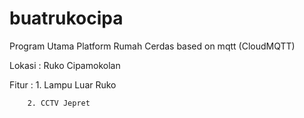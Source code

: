 # buatrukocipa
Program Utama Platform Rumah Cerdas based on mqtt (CloudMQTT)


Lokasi : Ruko Cipamokolan


Fitur : 1. Lampu Luar Ruko

        2. CCTV Jepret

